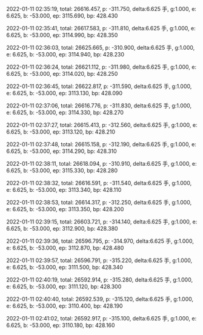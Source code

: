 2022-01-11 02:35:19, total: 26616.457, p: -311.750, delta:6.625 手, g:1.000, e: 6.625, b: -53.000, ep: 3115.690, bp: 428.430

2022-01-11 02:35:41, total: 26617.583, p: -311.810, delta:6.625 手, g:1.000, e: 6.625, b: -53.000, ep: 3114.990, bp: 428.350

2022-01-11 02:36:03, total: 26625.665, p: -310.900, delta:6.625 手, g:1.000, e: 6.625, b: -53.000, ep: 3114.940, bp: 428.230

2022-01-11 02:36:24, total: 26621.112, p: -311.980, delta:6.625 手, g:1.000, e: 6.625, b: -53.000, ep: 3114.020, bp: 428.250

2022-01-11 02:36:45, total: 26622.817, p: -311.590, delta:6.625 手, g:1.000, e: 6.625, b: -53.000, ep: 3113.130, bp: 428.090

2022-01-11 02:37:06, total: 26616.776, p: -311.830, delta:6.625 手, g:1.000, e: 6.625, b: -53.000, ep: 3114.330, bp: 428.270

2022-01-11 02:37:27, total: 26615.413, p: -312.560, delta:6.625 手, g:1.000, e: 6.625, b: -53.000, ep: 3113.120, bp: 428.210

2022-01-11 02:37:48, total: 26615.158, p: -312.190, delta:6.625 手, g:1.000, e: 6.625, b: -53.000, ep: 3114.290, bp: 428.310

2022-01-11 02:38:11, total: 26618.094, p: -310.910, delta:6.625 手, g:1.000, e: 6.625, b: -53.000, ep: 3115.330, bp: 428.280

2022-01-11 02:38:32, total: 26616.591, p: -311.540, delta:6.625 手, g:1.000, e: 6.625, b: -53.000, ep: 3113.340, bp: 428.110

2022-01-11 02:38:53, total: 26614.317, p: -312.250, delta:6.625 手, g:1.000, e: 6.625, b: -53.000, ep: 3113.350, bp: 428.200

2022-01-11 02:39:15, total: 26603.721, p: -314.140, delta:6.625 手, g:1.000, e: 6.625, b: -53.000, ep: 3112.900, bp: 428.380

2022-01-11 02:39:36, total: 26596.795, p: -314.970, delta:6.625 手, g:1.000, e: 6.625, b: -53.000, ep: 3112.870, bp: 428.480

2022-01-11 02:39:57, total: 26596.791, p: -315.220, delta:6.625 手, g:1.000, e: 6.625, b: -53.000, ep: 3111.500, bp: 428.340

2022-01-11 02:40:19, total: 26592.914, p: -315.280, delta:6.625 手, g:1.000, e: 6.625, b: -53.000, ep: 3111.120, bp: 428.300

2022-01-11 02:40:40, total: 26592.539, p: -315.120, delta:6.625 手, g:1.000, e: 6.625, b: -53.000, ep: 3110.400, bp: 428.190

2022-01-11 02:41:02, total: 26592.917, p: -315.100, delta:6.625 手, g:1.000, e: 6.625, b: -53.000, ep: 3110.180, bp: 428.160